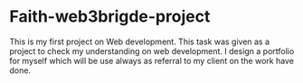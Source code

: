 # Faith-web3brigde-project
This is my first project on Web development. This task was given as a project to check my understanding on web development.
I design a portfolio for myself which will be use always as referral to my client on the work have done.
